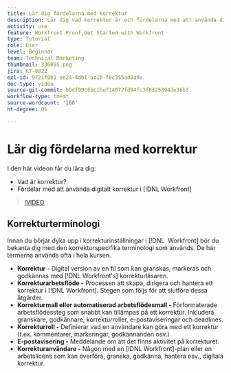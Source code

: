```yaml
---
title: Lär dig fördelarna med korrektur
description: Lär dig vad korrektur är och fördelarna med att använda digitalt korrektur i  [!DNL &#x200B; Workfront].
activity: use
feature: Workfront Proof,Get Started with Workfront
type: Tutorial
role: User
level: Beginner
team: Technical Marketing
thumbnail: 336095.png
jira: KT-8822
exl-id: 9721f0b1-ee24-4db1-ac1b-f0c355ad0a9a
doc-type: video
source-git-commit: bbdf99c6bc1be714077fd94fc3f8325394de36b3
workflow-type: tm+mt
source-wordcount: '168'
ht-degree: 0%

---
```


# Lär dig fördelarna med korrektur

I den här videon får du lära dig:

* Vad är korrektur?
* Fördelar med att använda digitalt korrektur i [!DNL Workfront]

>[!VIDEO](https://video.tv.adobe.com/v/336095/?quality=12&learn=on&enablevpops=1)

## Korrekturterminologi

Innan du börjar dyka upp i korrekturinställningar i [!DNL &#x200B; Workfront] bör du bekanta dig med den korrekturspecifika terminologi som används. De här termerna används ofta i hela kursen.

* **Korrektur -** Digital version av en fil som kan granskas, markeras och godkännas med [!DNL Workfront's] korrekturläsaren.
* **Korrekturarbetsflöde -** Processen att skapa, dirigera och hantera ett korrektur i [!DNL Workfront]. Stegen som följs för att slutföra dessa åtgärder.
* **Korrekturmall eller automatiserad arbetsflödesmall -** Förformaterade arbetsflödessteg som snabbt kan tillämpas på ett korrektur. Inkludera granskare, godkännare, korrekturroller, e-postaviseringar och deadlines.
* **Korrekturroll -** Definierar vad en användare kan göra med ett korrektur (t.ex. kommentarer, markeringar, godkännanden osv.)
* **E-postavisering -** Meddelande om att det finns aktivitet på korrekturet.
* **Korrekturanvändare -** Någon med en [!DNL Workfront]-plan eller en arbetslicens som kan överföra, granska, godkänna, hantera osv., digitala korrektur.

